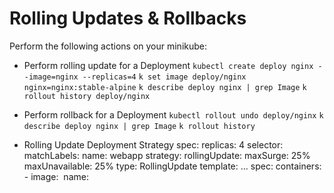 # Rolling Updates & Rollbacks

Perform the following actions on your minikube:

- Perform rolling update for a Deployment
`kubectl create deploy nginx --image=nginx --replicas=4`
`k set image deploy/nginx nginx=nginx:stable-alpine`
`k describe deploy nginx | grep Image`
`k rollout history deploy/nginx`

- Perform rollback for a Deployment
`kubectl rollout undo deploy/nginx`
`k describe deploy nginx | grep Image`
`k rollout history`

- Rolling Update Deployment Strategy
spec:
  replicas: 4
  selector:
    matchLabels:
      name: webapp
  strategy:
    rollingUpdate:
      maxSurge: 25%
      maxUnavailable: 25%
    type: RollingUpdate
  template:
    ...
    spec:
      containers:
      - image: <image name>
        name: <container name>
